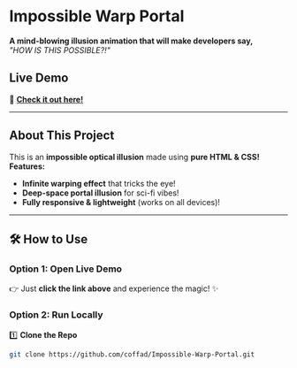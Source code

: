 #  Impossible Warp Portal 
 **A mind-blowing illusion animation that will make developers say,**  
_"HOW IS THIS POSSIBLE?!"_ 




##  **Live Demo**
🔗 **[Check it out here!](https://coffad.github.io/Impossible-Warp-Portal/)**  

---

##  **About This Project**
This is an **impossible optical illusion** made using **pure HTML & CSS!**  
 **Features:**
- **Infinite warping effect** that tricks the eye!   
- **Deep-space portal illusion** for sci-fi vibes!   
- **Fully responsive & lightweight** (works on all devices)!  

---

## 🛠 **How to Use**
###  **Option 1: Open Live Demo**
👉 Just **click the link above** and experience the magic! ✨  

###  **Option 2: Run Locally**
1️⃣ **Clone the Repo**  
```bash
git clone https://github.com/coffad/Impossible-Warp-Portal.git
